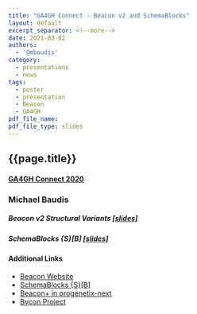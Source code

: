 ```yaml
---
title: "GA4GH Connect - Beacon v2 and SchemaBlocks"
layout: default
excerpt_separator: <!--more-->
date: 2021-03-02
authors:
  - '@mbaudis'
category:
  - presentations
  - news
tags:
  - poster
  - presentation
  - Beacon
  - GA4GH
pdf_file_name:
pdf_file_type: slides
---
```


## {{page.title}}
#### [GA4GH Connect 2020](https://broadinstitute.swoogo.com/ga4gh-connect-2021/?i=sNK7RoeeqhyJE1ueSnn5lz4F9RRfnnIU)
### Michael Baudis

##### Beacon v2 Structural Variants [[slides]](http://info.baudisgroup.org/pdf/2021-03-02___Michael-Baudis__Beacon-structural-variants-queries.pdf)

##### SchemaBlocks {S}[B] [[slides]](http://info.baudisgroup.org/pdf/2021-03-04___Michael-Baudis__SchemaBocks__GA4GH-Connect-2021-slides.pdf)

<!--more-->

#### Additional Links

* [Beacon Website](http://beacon-project.io)
* [SchemaBlocks {S}[B]](https://schemablocks.org)
* [Beacon+ in progenetix-next](https://progenetix.org/beaconplus-instances/beaconplus/)
* [Bycon Project](https://github.com/progenetix/bycon)
